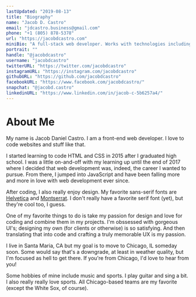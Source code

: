 ```yaml
---
lastUpdated: "2019-08-13"
title: "Biography"
name: "Jacob D. Castro"
email: "jdcastro.business@gmail.com"
phone: "+1 (805) 878-5378"
url: "https://jacobdcastro.com"
miniBio: "A full-stack web developer. Works with technologies including HTML + CSS, JavaScipt, React, GraphQL, Node.js, Express, and MongoDB."
portrait: ""
handle: "@jacobdcastro"
username: "jacobdcastro"
twitterURL: "https://twitter.com/jacobdcastro"
instagramURL: "https://instagram.com/jacobdcastro"
githubURL: "https://github.com/jacobdcastro"
facebookURL: "https://www.facebook.com/jacobdcastro/"
snapchat: "@jacobd.castro"
linkedinURL: "https://www.linkedin.com/in/jacob-c-5b6257a4/"
---
```


# About Me

My name is Jacob Daniel Castro. I am a front-end web developer. I love to code websites and stuff like that.

I started learning to code HTML and CSS in 2015 after I graduated high school. I was a little on-and-off with my learning up until the end of 2017 where I decided that web development was, indeed, the career I wanted to pursue. From there, I jumped into JavaScript and have been falling more and more in love with web development ever since.

After coding, I also really enjoy design. My favorite sans-serif
fonts are [Helvetica](https://www.myfonts.com/fonts/linotype/helvetica/) and [Montserrat](https://fonts.google.com/specimen/Montserrat). I don't really have a favorite serif font (yet), but they're cool too, I guess.

One of my favorite things to do is take my passion for design and love for coding and combine them in my projects. I'm obssessed with gorgeous UI's; designing my own (for clients or otherwise) is so satisfying. And then translating that into code and crafting a truly memorable UX is my passion.

I live in Santa Maria, CA but my goal is to move to Chicago, IL someday soon. Some would say that's a downgrade, at least in weather quality, but I'm focused as hell to get there. If you're from Chicago, I'd love to hear from you!

Some hobbies of mine include music and sports. I play guitar and sing a bit. I also really really love sports. All Chicago-based teams are my favorite (except the White Sox, of course).
